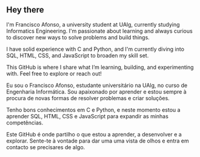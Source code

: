 ## Hey there 

I'm Francisco Afonso, a university student at UAlg, currently studying Informatics Engineering.
I'm passionate about learning and always curious to discover new ways to solve problems and build things.

I have solid experience with C and Python, and I'm currently diving into SQL, HTML, CSS, and JavaScript to broaden my skill set.

This GitHub is where I share what I’m learning, building, and experimenting with. Feel free to explore or reach out!




Eu sou o Francisco Afonso, estudante universitário na UAlg, no curso de Engenharia Informática.
Sou apaixonado por aprender e estou sempre à procura de novas formas de resolver problemas e criar soluções.

Tenho bons conhecimentos em C e Python, e neste momento estou a aprender SQL, HTML, CSS e JavaScript para expandir as minhas competências.

Este GitHub é onde partilho o que estou a aprender, a desenvolver e a explorar. Sente-te à vontade para dar uma uma vista de olhos e entra em contacto se precisares de algo.

